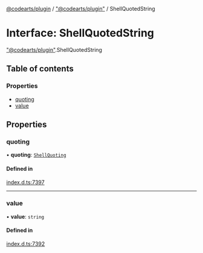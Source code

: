 [@codearts/plugin](../README.md) / ["@codearts/plugin"](../modules/_codearts_plugin_.md) / ShellQuotedString

# Interface: ShellQuotedString

["@codearts/plugin"](../modules/_codearts_plugin_.md).ShellQuotedString

## Table of contents

### Properties

- [quoting](codearts_plugin_.ShellQuotedString.md#quoting)
- [value](codearts_plugin_.ShellQuotedString.md#value)

## Properties

### quoting

• **quoting**: [`ShellQuoting`](../enums/codearts_plugin_.ShellQuoting.md)

#### Defined in

[index.d.ts:7397](https://github.com/huaweicloud/cloudide-plugin-api/blob/203b986/index.d.ts#L7397)

___

### value

• **value**: `string`

#### Defined in

[index.d.ts:7392](https://github.com/huaweicloud/cloudide-plugin-api/blob/203b986/index.d.ts#L7392)
